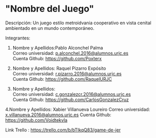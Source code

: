 # "Nombre del Juego"
Descripción:
Un juego estilo metroidvania cooperativo en vista cenital ambientado en un mundo contemporáneo. 
  
Integrantes:  
1. Nombre y Apellidos:Pablo Alconchel Palma  
   Correo universidad: p.alconchel.2016@alumnos.urjc.es  
   Cuenta Github: https://github.com/Poxterx  
   
2. Nombre y Apellidos: Raquel Pizarro Expósito  
   Correo universidad: r.pizarro.2016@alumnos.urjc.es   
   Cuenta Github: https://github.com/RaquelURJC  
   
3. Nombre y Apellidos:  
   Correo universidad: c.gonzalezcr.2016@alumnos.urjc.es  
   Cuenta Github: https://github.com/CarlosGonzalezCruz  
     
4.Nombre y Apellidos: Xabier Villanueva Loureiro
   Correo universidad: x.villanueva.2016@alumnos.urjc.es
   Cuenta Github: https://github.com/Voidtekvla  
  
Link Trello : https://trello.com/b/bTIkqQ83/game-de-jer
